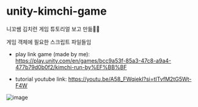 # unity-kimchi-game
니꼬쌤 김치런 게임 튜토리얼 보고 만듦🏃‍♀️

게임 객체에 필요한 스크립트 파일들임


- play link game (made by me): https://play.unity.com/en/games/bcc9a53f-85a3-47c8-a9a4-477b79d0b0f2/kimchi-run-by%EF%BB%BF 

- tutorial youtube link: https://youtu.be/A58_FWqiekI?si=tITvfM2tG5Wt-F4W



![image](https://github.com/user-attachments/assets/9ee2c299-a3be-4537-bdfe-6f25ee394434)

